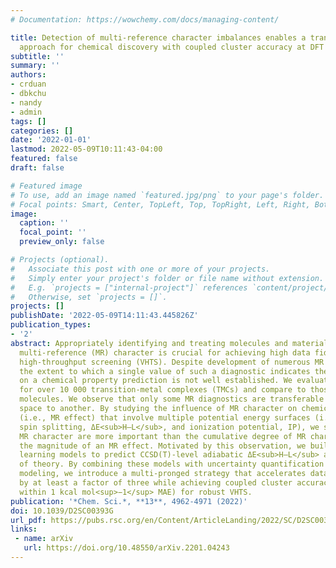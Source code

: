 ```yaml
---
# Documentation: https://wowchemy.com/docs/managing-content/

title: Detection of multi-reference character imbalances enables a transfer learning
  approach for chemical discovery with coupled cluster accuracy at DFT cost
subtitle: ''
summary: ''
authors:
- crduan
- dbkchu
- nandy
- admin
tags: []
categories: []
date: '2022-01-01'
lastmod: 2022-05-09T10:11:43-04:00
featured: false
draft: false

# Featured image
# To use, add an image named `featured.jpg/png` to your page's folder.
# Focal points: Smart, Center, TopLeft, Top, TopRight, Left, Right, BottomLeft, Bottom, BottomRight.
image:
  caption: ''
  focal_point: ''
  preview_only: false

# Projects (optional).
#   Associate this post with one or more of your projects.
#   Simply enter your project's folder or file name without extension.
#   E.g. `projects = ["internal-project"]` references `content/project/deep-learning/index.md`.
#   Otherwise, set `projects = []`.
projects: []
publishDate: '2022-05-09T14:11:43.445826Z'
publication_types:
- '2'
abstract: Appropriately identifying and treating molecules and materials with significant
  multi-reference (MR) character is crucial for achieving high data fidelity in virtual
  high-throughput screening (VHTS). Despite development of numerous MR diagnostics,
  the extent to which a single value of such a diagnostic indicates the MR effect
  on a chemical property prediction is not well established. We evaluate MR diagnostics
  for over 10 000 transition-metal complexes (TMCs) and compare to those for organic
  molecules. We observe that only some MR diagnostics are transferable from one chemical
  space to another. By studying the influence of MR character on chemical properties
  (i.e., MR effect) that involve multiple potential energy surfaces (i.e., adiabatic
  spin splitting, ΔE<sub>H–L</sub>, and ionization potential, IP), we show that differences in
  MR character are more important than the cumulative degree of MR character in predicting
  the magnitude of an MR effect. Motivated by this observation, we build transfer
  learning models to predict CCSD(T)-level adiabatic ΔE<sub>H–L</sub> and IP from lower levels
  of theory. By combining these models with uncertainty quantification and multi-level
  modeling, we introduce a multi-pronged strategy that accelerates data acquisition
  by at least a factor of three while achieving coupled cluster accuracy (i.e., to
  within 1 kcal mol<sup>−1</sup> MAE) for robust VHTS.
publication: '*Chem. Sci.*, **13**, 4962-4971 (2022)'
doi: 10.1039/D2SC00393G
url_pdf: https://pubs.rsc.org/en/Content/ArticleLanding/2022/SC/D2SC00393G
links:
 - name: arXiv
   url: https://doi.org/10.48550/arXiv.2201.04243
---
```

